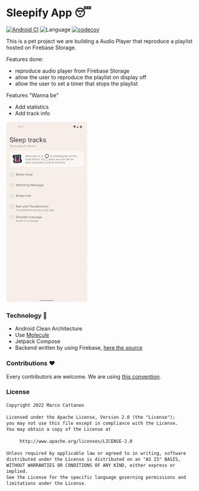 
# Sleepify App 😴
[![Android CI](https://github.com/mcatta/sleep/actions/workflows/ci.yml/badge.svg)](https://github.com/mcatta/sleep/actions/workflows/ci.yml) ![Language](https://img.shields.io/github/languages/top/mcatta/sleep?color=green&logo=kotlin) [![codecov](https://codecov.io/gh/mcatta/sleep/branch/main/graph/badge.svg?token=RK2LFXKL39)](https://codecov.io/gh/mcatta/sleep)

This is a pet project we are building a Audio Player that reproduce a playlist hosted on Firebase Storage.

Features done:
- reproduce audio player from Firebase Storage
- allow the user to reproduce the playlist on display off
- allow the user to set a timer that stops the playlist

Features "Wanna be"
- Add statistics
- Add track info

![](https://github.com/mcatta/sleep/blob/main/extra/sample.gif)

### Technology 🔮
- Android Clean Architecture
- Use [Molecule](https://github.com/cashapp/molecule)
- Jetpack Compose
- Backend written by using Firebase, [here the source](https://github.com/mcatta/sleep-firebase)

### Contributions ♥️

Every contributors are welcome. We are using [this convention](https://www.conventionalcommits.org/en/v1.0.0/).

### License
```
Copyright 2022 Marco Cattaneo  
 
Licensed under the Apache License, Version 2.0 (the "License");  
you may not use this file except in compliance with the License.  
You may obtain a copy of the License at  
 
     http://www.apache.org/licenses/LICENSE-2.0  
 
Unless required by applicable law or agreed to in writing, software  
distributed under the License is distributed on an "AS IS" BASIS,  
WITHOUT WARRANTIES OR CONDITIONS OF ANY KIND, either express or implied.  
See the License for the specific language governing permissions and  
limitations under the License.
```

